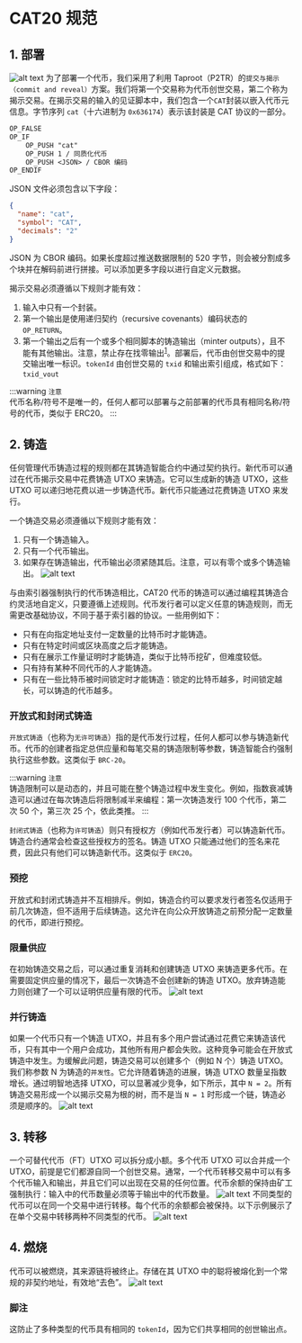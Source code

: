 # CAT20 规范

## 1. 部署

![alt text](/cat-protocol/cat20-01.png)
为了部署一个代币，我们采用了利用 Taproot（P2TR）的`提交与揭示（commit and reveal）`方案。我们将第一个交易称为代币创世交易，第二个称为揭示交易。在揭示交易的输入的见证脚本中，我们包含一个`CAT`封装以嵌入代币元信息。字节序列 `cat`（十六进制为 `0x636174`）表示该封装是 CAT 协议的一部分。

```txt
OP_FALSE 
OP_IF 
    OP_PUSH "cat" 
    OP_PUSH 1 / 同质化代币 
    OP_PUSH <JSON> / CBOR 编码 
OP_ENDIF
```

JSON 文件必须包含以下字段：

```json
{
  "name": "cat",
  "symbol": "CAT",
  "decimals": "2"
}
```

JSON 为 CBOR 编码。如果长度超过推送数据限制的 520 字节，则会被分割成多个块并在解码前进行拼接。可以添加更多字段以进行自定义元数据。

揭示交易必须遵循以下规则才能有效：

1. 输入中只有一个封装。
2. 第一个输出是使用递归契约（recursive covenants）编码状态的 `OP_RETURN`。
3. 第一个输出之后有一个或多个相同脚本的铸造输出（minter outputs），且不能有其他输出。注意，禁止存在找零输出<sup>[1](#脚注)</sup>。部署后，代币由创世交易中的提交输出唯一标识。`tokenId` 由创世交易的 `txid` 和输出索引组成，格式如下：`txid_vout`

:::warning `注意`  
代币名称/符号不是唯一的，任何人都可以部署与之前部署的代币具有相同名称/符号的代币，类似于 ERC20。
:::

## 2. 铸造

任何管理代币铸造过程的规则都在其铸造智能合约中通过契约执行。新代币可以通过在代币揭示交易中花费铸造 UTXO 来铸造。它可以生成新的铸造 UTXO，这些 UTXO 可以递归地花费以进一步铸造代币。新代币只能通过花费铸造 UTXO 来发行。

一个铸造交易必须遵循以下规则才能有效：

1. 只有一个铸造输入。
2. 只有一个代币输出。
3. 如果存在铸造输出，代币输出必须紧随其后。注意，可以有零个或多个铸造输出。
![alt text](/cat-protocol/cat20-02.png)

与由索引器强制执行的代币铸造相比，CAT20 代币的铸造可以通过编程其铸造合约灵活地自定义，只要遵循上述规则。代币发行者可以定义任意的铸造规则，而无需更改基础协议，不同于基于索引器的协议。一些用例如下：

- 只有在向指定地址支付一定数量的比特币时才能铸造。
- 只有在特定时间或区块高度之后才能铸造。
- 只有在展示工作量证明时才能铸造，类似于比特币挖矿，但难度较低。
- 只有持有某种不同代币的人才能铸造。
- 只有在一些比特币被时间锁定时才能铸造：锁定的比特币越多，时间锁定越长，可以铸造的代币越多。

### 开放式和封闭式铸造

`开放式铸造`（也称为`无许可铸造`）指的是代币发行过程，任何人都可以参与铸造新代币。代币的创建者指定总供应量和每笔交易的铸造限制等参数，铸造智能合约强制执行这些参数。这类似于 `BRC-20`。

:::warning `注意`  
铸造限制可以是动态的，并且可能在整个铸造过程中发生变化。例如，指数衰减铸造可以通过在每次铸造后将限制减半来编程：第一次铸造发行 100 个代币，第二次 50 个，第三次 25 个，依此类推。
:::

`封闭式铸造`（也称为`许可铸造`）则只有授权方（例如代币发行者）可以铸造新代币。铸造合约通常会检查这些授权方的签名。铸造 UTXO 只能通过他们的签名来花费，因此只有他们可以铸造新代币。这类似于 `ERC20`。

### 预挖

开放式和封闭式铸造并不互相排斥。例如，铸造合约可以要求发行者签名仅适用于前几次铸造，但不适用于后续铸造。这允许在向公众开放铸造之前预分配一定数量的代币，即进行预挖。

### 限量供应

在初始铸造交易之后，可以通过重复消耗和创建铸造 UTXO 来铸造更多代币。在需要固定供应量的情况下，最后一次铸造不会创建新的铸造 UTXO。放弃铸造能力则创建了一个可以证明供应量有限的代币。
![alt text](/cat-protocol/cat20-03.png)

### 并行铸造

如果一个代币只有一个铸造 UTXO，并且有多个用户尝试通过花费它来铸造该代币，只有其中一个用户会成功，其他所有用户都会失败。这种竞争可能会在开放式铸造中发生。为缓解此问题，铸造交易可以创建多个（例如 N 个）铸造 UTXO。我们称参数 N 为铸造的`并发性`。它允许随着铸造的进展，铸造 UTXO 数量呈指数增长。通过明智地选择 UTXO，可以显著减少竞争，如下所示，其中 `N = 2`。所有铸造交易形成一个以揭示交易为根的树，而不是当 `N = 1` 时形成一个链，铸造必须是顺序的。
![alt text](/cat-protocol/cat20-04.png)

## 3. 转移

一个可替代代币（FT）UTXO 可以拆分成小额。多个代币 UTXO 可以合并成一个 UTXO，前提是它们都源自同一个创世交易。通常，一个代币转移交易中可以有多个代币输入和输出，并且它们可以出现在交易的任何位置。代币余额的保持由矿工强制执行：输入中的代币数量必须等于输出中的代币数量。
![alt text](/cat-protocol/cat20-05.png)
不同类型的代币可以在同一个交易中进行转移。每个代币的余额都会被保持。以下示例展示了在单个交易中转移两种不同类型的代币。
![alt text](/cat-protocol/cat20-06.png)

## 4. 燃烧

代币可以被燃烧，其来源链将被终止。存储在其 UTXO 中的聪将被熔化到一个常规的非契约地址，有效地“去色”。
![alt text](/cat-protocol/cat20-07.png)

### 脚注

这防止了多种类型的代币具有相同的 `tokenId`，因为它们共享相同的创世输出点。
